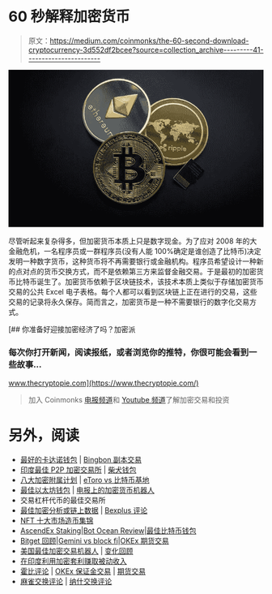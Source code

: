 # 60 秒解释加密货币

> 原文：<https://medium.com/coinmonks/the-60-second-download-cryptocurrency-3d552df2bcee?source=collection_archive---------41----------------------->

![](img/3fcaad72760278c9bf8b30c9750cc240.png)

尽管听起来复杂得多，但加密货币本质上只是数字现金。为了应对 2008 年的大金融危机，一名程序员或一群程序员(没有人能 100%确定是谁创造了比特币)决定发明一种数字货币，这种货币将不再需要银行或金融机构。程序员希望设计一种新的点对点的货币交换方式，而不是依赖第三方来监督金融交易。于是最初的加密货币比特币诞生了。加密货币依赖于区块链技术，该技术本质上类似于存储加密货币交易的公共 Excel 电子表格。每个人都可以看到区块链上正在进行的交易，这些交易的记录将永久保存。简而言之，加密货币是一种不需要银行的数字化交易方式。

[](https://www.thecryptopie.com/) [## 你准备好迎接加密经济了吗？加密派

### 每次你打开新闻，阅读报纸，或者浏览你的推特，你很可能会看到一些故事…

www.thecryptopie.com](https://www.thecryptopie.com/) 

> 加入 Coinmonks [电报频道](https://t.me/coincodecap)和 [Youtube 频道](https://www.youtube.com/c/coinmonks/videos)了解加密交易和投资

# 另外，阅读

*   [最好的卡达诺钱包](https://coincodecap.com/best-cardano-wallets) | [Bingbon 副本交易](https://coincodecap.com/bingbon-copy-trading)
*   [印度最佳 P2P 加密交易所](https://coincodecap.com/p2p-crypto-exchanges-in-india) | [柴犬钱包](https://coincodecap.com/baby-shiba-inu-wallets)
*   [八大加密附属计划](https://coincodecap.com/crypto-affiliate-programs) | [eToro vs 比特币基地](https://coincodecap.com/etoro-vs-coinbase)
*   [最佳以太坊钱包](https://coincodecap.com/best-ethereum-wallets) | [电报上的加密货币机器人](https://coincodecap.com/telegram-crypto-bots)
*   交易杠杆代币的最佳交易所
*   [最佳加密分析或链上数据](https://coincodecap.com/blockchain-analytics) | [Bexplus 评论](https://coincodecap.com/bexplus-review)
*   [NFT 十大市场造币集锦](https://coincodecap.com/nft-marketplaces)
*   [AscendEx Staking](https://coincodecap.com/ascendex-staking)|[Bot Ocean Review](https://coincodecap.com/bot-ocean-review)|[最佳比特币钱包](https://coincodecap.com/bitcoin-wallets-india)
*   [Bitget 回顾](https://coincodecap.com/bitget-review)|[Gemini vs block fi](https://coincodecap.com/gemini-vs-blockfi)|[OKEx 期货交易](https://coincodecap.com/okex-futures-trading)
*   [美国最佳加密交易机器人](https://coincodecap.com/crypto-trading-bots-in-the-us) | [变化回顾](https://coincodecap.com/changelly-review)
*   [在印度利用加密套利赚取被动收入](https://coincodecap.com/crypto-arbitrage-in-india)
*   [霍比评论](https://coincodecap.com/huobi-review) | [OKEx 保证金交易](https://coincodecap.com/okex-margin-trading) | [期货交易](https://coincodecap.com/futures-trading)
*   [麻雀交换评论](https://coincodecap.com/sparrow-exchange-review) | [纳什交换评论](https://coincodecap.com/nash-exchange-review)